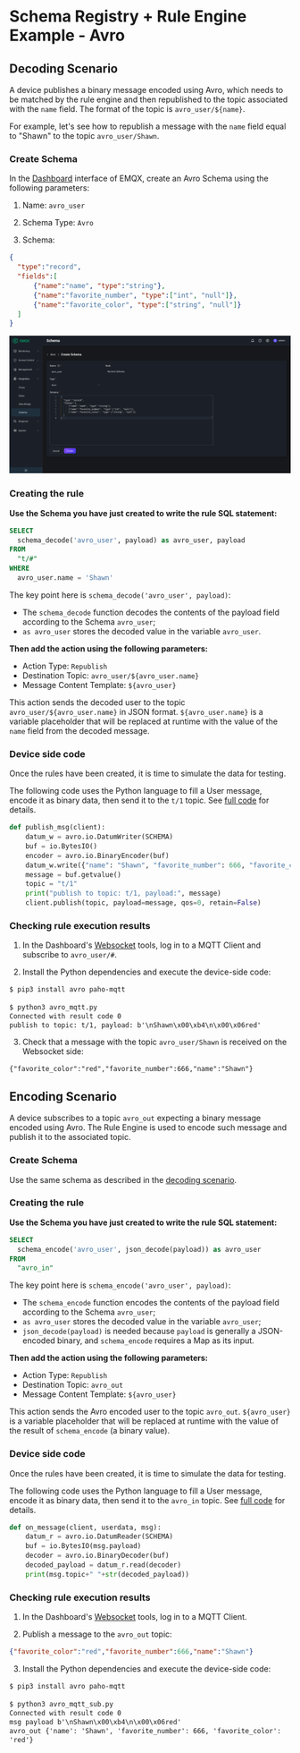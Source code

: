 # Schema Registry + Rule Engine Example - Avro

## Decoding Scenario

A device publishes a binary message encoded using Avro, which needs to be matched by the
rule engine and then republished to the topic associated with the `name` field. The format
of the topic is `avro_user/${name}`.

For example, let's see how to republish a message with the `name` field equal to "Shawn"
to the topic `avro_user/Shawn`.

### Create Schema

In the [Dashboard](http://127.0.0.1:18083/#/schema/create) interface of EMQX,
create an Avro Schema using the following parameters:

1. Name: `avro_user`

2. Schema Type: `Avro`

3. Schema:

```json
{
  "type":"record",
  "fields":[
      {"name":"name", "type":"string"},
      {"name":"favorite_number", "type":["int", "null"]},
      {"name":"favorite_color", "type":["string", "null"]}
  ]
}
```

![](./assets/schema_registry/avro_create1.png)

### Creating the rule

**Use the Schema you have just created to write the rule SQL statement:**

```sql
SELECT
  schema_decode('avro_user', payload) as avro_user, payload
FROM
  "t/#"
WHERE
  avro_user.name = 'Shawn'
```

The key point here is `schema_decode('avro_user', payload)`:

- The `schema_decode` function decodes the contents of the payload field according to the
  Schema `avro_user`;
- `as avro_user` stores the decoded value in the variable `avro_user`.

**Then add the action using the following parameters:**

- Action Type: `Republish`
- Destination Topic: `avro_user/${avro_user.name}`
- Message Content Template: `${avro_user}`

This action sends the decoded user to the topic `avro_user/${avro_user.name}` in JSON
format. `${avro_user.name}` is a variable placeholder that will be replaced at runtime
with the value of the `name` field from the decoded message.

### Device side code

Once the rules have been created, it is time to simulate the data for testing.

The following code uses the Python language to fill a User message, encode it as binary
data, then send it to the `t/1` topic. See [full
code](https://gist.github.com/thalesmg/bbda65b400f35f8ab0f719b06cf875f6) for details.

```python
def publish_msg(client):
    datum_w = avro.io.DatumWriter(SCHEMA)
    buf = io.BytesIO()
    encoder = avro.io.BinaryEncoder(buf)
    datum_w.write({"name": "Shawn", "favorite_number": 666, "favorite_color": "red"}, encoder)
    message = buf.getvalue()
    topic = "t/1"
    print("publish to topic: t/1, payload:", message)
    client.publish(topic, payload=message, qos=0, retain=False)
```

### Checking rule execution results

1) In the Dashboard's [Websocket](http://127.0.0.1:18083/#/websocket) tools, log in to a
MQTT Client and subscribe to `avro_user/#`.

2) Install the Python dependencies and execute the device-side code:

```shell
$ pip3 install avro paho-mqtt

$ python3 avro_mqtt.py
Connected with result code 0
publish to topic: t/1, payload: b'\nShawn\x00\xb4\n\x00\x06red'
```

3) Check that a message with the topic `avro_user/Shawn` is received on the Websocket
side:

```
{"favorite_color":"red","favorite_number":666,"name":"Shawn"}
```

## Encoding Scenario

A device subscribes to a topic `avro_out` expecting a binary message encoded
using Avro. The Rule Engine is used to encode such message and publish it to the
associated topic.

### Create Schema

Use the same schema as described in the [decoding scenario](#decoding-scenario).

### Creating the rule

**Use the Schema you have just created to write the rule SQL statement:**

```sql
SELECT
  schema_encode('avro_user', json_decode(payload)) as avro_user
FROM
  "avro_in"
```

The key point here is `schema_encode('avro_user', payload)`:

- The `schema_encode` function encodes the contents of the payload field according to the
  Schema `avro_user`;
- `as avro_user` stores the decoded value in the variable `avro_user`;
- `json_decode(payload)` is needed because `payload` is generally a JSON-encoded binary,
  and `schema_encode` requires a Map as its input.

**Then add the action using the following parameters:**

- Action Type: `Republish`
- Destination Topic: `avro_out`
- Message Content Template: `${avro_user}`

This action sends the Avro encoded user to the topic `avro_out`. `${avro_user}` is a
variable placeholder that will be replaced at runtime with the value of the result of
`schema_encode` (a binary value).

### Device side code

Once the rules have been created, it is time to simulate the data for testing.

The following code uses the Python language to fill a User message, encode it as binary
data, then send it to the `avro_in` topic. See [full code](https://gist.github.com/thalesmg/02046f89e9ceb70b9806dc98e6ed8b55) for details.

```python
def on_message(client, userdata, msg):
    datum_r = avro.io.DatumReader(SCHEMA)
    buf = io.BytesIO(msg.payload)
    decoder = avro.io.BinaryDecoder(buf)
    decoded_payload = datum_r.read(decoder)
    print(msg.topic+" "+str(decoded_payload))
```

### Checking rule execution results

1) In the Dashboard's [Websocket](http://127.0.0.1:18083/#/websocket) tools, log in to a
MQTT Client.

2) Publish a message to the `avro_out` topic:

```json
{"favorite_color":"red","favorite_number":666,"name":"Shawn"}
```

3) Install the Python dependencies and execute the device-side code:

```shell
$ pip3 install avro paho-mqtt

$ python3 avro_mqtt_sub.py
Connected with result code 0
msg payload b'\nShawn\x00\xb4\n\x00\x06red'
avro_out {'name': 'Shawn', 'favorite_number': 666, 'favorite_color': 'red'}
```

